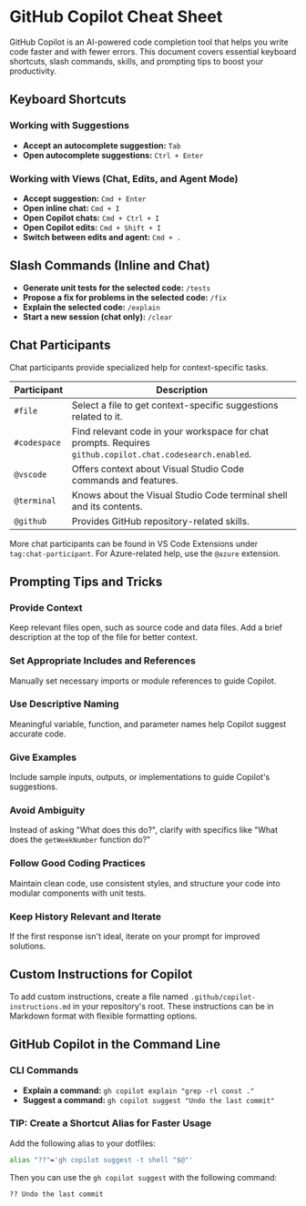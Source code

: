 # GitHub Copilot Cheat Sheet

GitHub Copilot is an AI-powered code completion tool that helps you write code faster and with fewer errors. This document covers essential keyboard shortcuts, slash commands, skills, and prompting tips to boost your productivity.

## Keyboard Shortcuts

### Working with Suggestions
- **Accept an autocomplete suggestion:** `Tab`
- **Open autocomplete suggestions:** `Ctrl + Enter`

### Working with Views (Chat, Edits, and Agent Mode)
- **Accept suggestion:** `Cmd + Enter`
- **Open inline chat:** `Cmd + I`
- **Open Copilot chats:** `Cmd + Ctrl + I`
- **Open Copilot edits:** `Cmd + Shift + I`
- **Switch between edits and agent:** `Cmd + .`

## Slash Commands (Inline and Chat)
- **Generate unit tests for the selected code:** `/tests`
- **Propose a fix for problems in the selected code:** `/fix`
- **Explain the selected code:** `/explain`
- **Start a new session (chat only):** `/clear`

## Chat Participants
Chat participants provide specialized help for context-specific tasks.

| Participant     | Description                                                                 |
|-----------------|-----------------------------------------------------------------------------|
| `#file`         | Select a file to get context-specific suggestions related to it.            |
| `#codespace`    | Find relevant code in your workspace for chat prompts. Requires `github.copilot.chat.codesearch.enabled`. |
| `@vscode`       | Offers context about Visual Studio Code commands and features.              |
| `@terminal`     | Knows about the Visual Studio Code terminal shell and its contents.         |
| `@github`       | Provides GitHub repository-related skills.                                  |

More chat participants can be found in VS Code Extensions under `tag:chat-participant`. For Azure-related help, use the `@azure` extension.

## Prompting Tips and Tricks

### Provide Context
Keep relevant files open, such as source code and data files. Add a brief description at the top of the file for better context.

### Set Appropriate Includes and References
Manually set necessary imports or module references to guide Copilot.

### Use Descriptive Naming
Meaningful variable, function, and parameter names help Copilot suggest accurate code.

### Give Examples
Include sample inputs, outputs, or implementations to guide Copilot's suggestions.

### Avoid Ambiguity
Instead of asking "What does this do?", clarify with specifics like "What does the `getWeekNumber` function do?"

### Follow Good Coding Practices
Maintain clean code, use consistent styles, and structure your code into modular components with unit tests.

### Keep History Relevant and Iterate
If the first response isn't ideal, iterate on your prompt for improved solutions.

## Custom Instructions for Copilot
To add custom instructions, create a file named `.github/copilot-instructions.md` in your repository's root. These instructions can be in Markdown format with flexible formatting options.

## GitHub Copilot in the Command Line

### CLI Commands
- **Explain a command:** `gh copilot explain "grep -rl const ."`
- **Suggest a command:** `gh copilot suggest "Undo the last commit"`

### TIP: Create a Shortcut Alias for Faster Usage

Add the following alias to your dotfiles:

```bash
alias "??"='gh copilot suggest -t shell "$@"'
```

Then you can use the `gh copilot suggest` with the following command:

```bash
?? Undo the last commit
```
